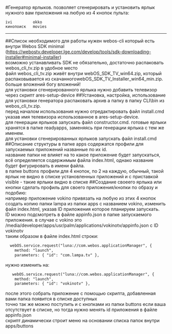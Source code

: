 #Генератор ярлыков.
позволяет сгенерировать и установить ярлык нужного вам приложения на любую из 4 кнопок пульта:

	ivi 		okko
	кинопоиск	movies
____
##Список необходимого
для работы нужен webos-cli который есть внутри Webos SDK minimal (https://webostv.developer.lge.com/develop/tools/sdk-downloading-installer#minimal-installer)  
возможно устанавливать SDK не обязательно, достаточно распаковать webos_cli_tv.zip в удобное место  
файл webos_cli_tv.zip живёт внутри webOS_SDK_TV_win64.zip, который распаковывается из скачанногоwebOS_SDK_TV_Installer_win64_min.zip. больше вложений богу вложений!  
для установки сгенерированного ярлыка нужно добавить телевизор через скрипт ares-setup-device 
##Установка, настройка, использование
для установки генератора распаковать архив а папку в папку CLI\bin из webos_cli_tv.zip.  
перед началом использования нужно отредактировать файл install.cmd указав имя телевизора использованное в ares-setup-device.  
для генерации ярлыков запускать файл constructor.cmd. готовые ярлыки хранятся в папке readyapps, заменяясь при генерации ярлыка с тем же именем.  
для установки сгенерированных ярлыков запускать файл install.cmd  
##Описание структуры
в папке apps содержатся профили для запускаемых приложений названные по их id.  
название папки не влияет на то какое приложение будет запускаться, всё определяется содержимым файла index.html, однако название будет фигурировать в имени файла.  
в папке buttons профили для 4 кнопок, по 2 на каждую, обычный, такой ярлык не видно в списке установленных приложений и с приставкой visible - такие ярлыки видно в списке
##Создание своеего ярлыка или кнопки
сделать профиль для своего приложения/кнопки по образу и подобию:  
например приложение vokino привязать на любую из этих 4 кнопок создать копию папки lampa из папки apps с названием vokino, изменить файл index.html, указав ID приложения которое планируем запускать.  
ID можно подсмотреть в файле appinfo.json в папке запускаемого приложения. в случае с vokino это /media/developer/apps/usr/palm/applications/vokinotv/appinfo.json с ID vokinotv  
таким образом в файле index.html строки:
```html
  webOS.service.request("luna://com.webos.applicationManager", {
    method: "launch",
    parameters: { "id": "com.lampa.tv" },
```
нужно изменить на:
```html
   webOS.service.request("luna://com.webos.applicationManager", {
    method: "launch",
    parameters: { "id": "vokinotv" },
```
после этого собрать приложение с помощью скрипта, добавленная вами папка появится в списке доступных  
точно так же можно поступить и с кнопками из папки buttons если ваша отсутствует в списке, но тогда нужно менять id приложения в файле appinfo.json  
скрипт динамически строит меню на основании списка папок внутри apps/buttons
